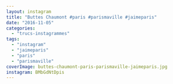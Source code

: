 ```yaml
---
layout: instagram
title: "Buttes Chaumont #paris #parismaville #jaimeparis"
date: "2016-11-05"
categories: 
  - "trucs-instagrammes"
tags: 
  - "instagram"
  - "jaimeparis"
  - "paris"
  - "parismaville"
coverImage: buttes-chaumont-paris-parismaville-jaimeparis.jpg
instagram: BMbGdNtDpis
---
```

